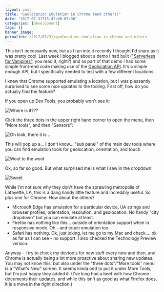 ```yaml
---
layout: post
title: "Geolocation Emulation in Chrome (and others)"
date: "2017-07-31T15:47:00-07:00"
categories: [development]
tags: []
banner_image: 
permalink: /2017/07/31/geolocation-emulation-in-chrome-and-others
---
```


This isn't necessarily new, but as I ran into it recently I thought I'd share as it was pretty cool. Last week I blogged about a demo I had built (["Serverless for Vampires"](https://www.raymondcamden.com/2017/07/27/serverless-for-vampires/), you read it, right?) and as part of that demo I had some simple front-end code making use of the [Geolocation API](https://developer.mozilla.org/en-US/docs/Web/API/Geolocation). It's a simple enough API, but I specifically needed to test with a few different locations.

I knew that Chrome supported emulating a location, but I was pleasantly surprised to see some nice updates to the tooling. First off, how do you actually find the feature?

If you open up Dev Tools, you probably won't see it:

![Where is it???](https://static.raymondcamden.com/images/2017/7/geo1.jpg)

Click the three dots in the upper right hand corner to open the menu, then "More tools", and then "Sensors":

![Oh look, there it is...](https://static.raymondcamden.com/images/2017/7/geo2.jpg)

This will pop up a... I don't know... "sub panel" of the main dev tools where you can find emulation tools for geolocation, orientation, and touch.

![Woot to the woot](https://static.raymondcamden.com/images/2017/7/geo3.jpg)

Ok, so far so good. But what surprised me is what I saw in the dropdown:

![Sweet](https://static.raymondcamden.com/images/2017/7/geo4.jpg)

While I'm not sure why they don't have the sprawling metropolis of Lafayette, LA, this is a dang handy little feature and incredibly useful. So plus one for Chrome. How about the others?

* Microsoft Edge has emulation for a particular device, UA strings and browser profiles, orientation, resolution, and geolocation. No handy "city dropdown" but you can emulate at least.
* Firefox has nothing like this... outside of orientation support when in responsive mode. Oh - and touch emulation too.
* Safari has nothing. Ok, just joking, let me go to my Mac and check.... ok as far as I can see - no support. I also checked the Technology Preview version.

Anyway - I try to check my devtools for new stuff every now and then, and Chrome is actually being a lot more proactive about sharing new updates. You may not know this, but also under the "three dots"/"More tools" menu is a "What's New" screen. It seems kinda odd to put it under More Tools, but I'm just happy they added it. (I've long had a beef with how Chrome documents their updates, and while this isn't as good as what Firefox does, it is a move in the right direction.)